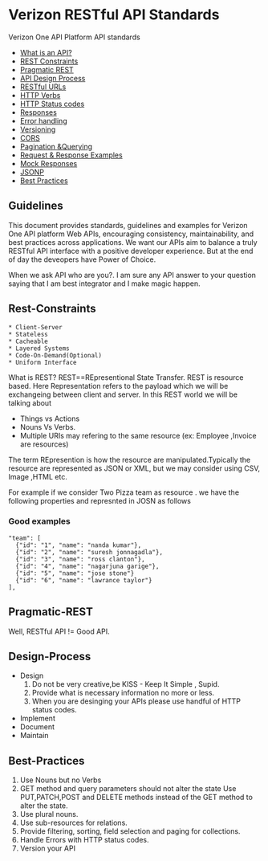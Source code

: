 # Verizon RESTful API Standards
Verizon One API Platform API standards 
* [What is an API?](#guidelines)
* [REST Constraints](#rest-constraints)
* [Pragmatic REST](#pragmatic-rest)
* [API Design Process](#design-process)
* [RESTful URLs](#restful-urls)
* [HTTP Verbs](#http-verbs)
* [HTTP Status codes](#http-statuscods)
* [Responses](#responses)
* [Error handling](#error-handling)
* [Versioning](#versions)
* [CORS](#cors)
* [Pagination &Querying](#record-limits)
* [Request & Response Examples](#request--response-examples)
* [Mock Responses](#mock-responses)
* [JSONP](#jsonp)
* [Best Practices](#best-practices)

## Guidelines

This document provides standards, guidelines and examples for Verizon One API platform Web APIs, encouraging consistency, maintainability, and best practices across applications. We want our APIs aim to balance a truly RESTful API interface with a positive developer experience. But at the end of day the deveopers have Power of Choice. 

When we ask API who are you?. I am sure any API answer to your question saying that I am best integrator and I make magic happen.

## Rest-Constraints
    * Client-Server
    * Stateless
    * Cacheable 
    * Layered Systems
    * Code-On-Demand(Optional)
    * Uniform Interface 

What is REST?
REST==REpresentional State Transfer. REST is resource based. Here Representation refers to the payload which we will be exchangeing  between client and server. In this REST world we will be talking about 
 * Things vs Actions
 * Nouns Vs Verbs.
 * Multiple URIs may refering to the same resource (ex: Employee ,Invoice are resources)

The term REpresention is how the resource are manipulated.Typically the resource are represented as JSON or XML, but we may consider using CSV, Image ,HTML etc. 

For example if we consider Two Pizza team as resource . we have the following properties and represnted in JOSN as follows 

### Good examples

    "team": [
      {"id": "1", "name": "nanda kumar"},
      {"id": "2", "name": "suresh jonnagadla"},
      {"id": "3", "name": "ross clanton"},
      {"id": "4", "name": "nagarjuna garige"},
      {"id": "5", "name": "jose stone"}
      {"id": "6", "name": "lawrance taylor"}
    ],

## Pragmatic-REST
Well, RESTful API != Good API. 

## Design-Process
 * Design
   1) Do not be very creative,be KISS - Keep It Simple , Supid. 
   2) Provide what is necessary information no more or less.
   3) When you are desinging your APIs please use handful of HTTP status codes.
 * Implement 
 * Document
 * Maintain 
## Best-Practices 
1. Use Nouns but no Verbs
2. GET method and query parameters should not alter the state
   Use PUT,PATCH,POST and DELETE methods instead of the GET method to alter the state.
3. Use plural nouns.
4. Use sub-resources for relations.
5. Provide filtering, sorting, field selection and paging for collections.
6. Handle Errors with HTTP status codes.
7. Version your API



